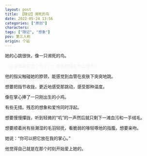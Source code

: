 ```yaml
---
layout: post
title: 【随记】濒死的鸟
date: 2022-05-24 13:56
categories: ["原创"]
characters: 
tags: ["随记", "想象"]
pov: 第三人称
origin: 个站
---
```


她的心跳很快，像一只濒死的鸟。

<p style="color: #f0f0f0">（总是很喜欢这个句子，一直很想用在什么地方）</p>

他的指尖触碰她的脖颈，能感觉到血管在皮肤下突突地跳。

想要把指节收拢，更近地感受那跳动，感受那种温度。

像在掌心捧了一只刚出生的小鸡。

有些无措。残忍的想象和爱怜同时浮起。

想要慢慢攥拢，听到轻微的“叽”的一声然后就只剩下一滩血污和一手绒毛。

想要顺着尚有些潮湿的毛羽轻抚，看脆弱的喙轻啄他的指腹。想要亲吻。

她说：“你可以把它放在我的掌心。”

他觉得自己就是在那个时刻开始爱上她的。
